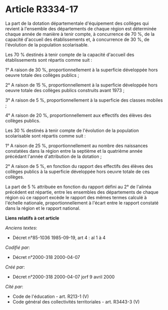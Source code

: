 # Article R3334-17

La part de la dotation départementale d'équipement des collèges qui revient à l'ensemble des départements de chaque région
est déterminée chaque année de manière à tenir compte, à concurrence de 70 %, de la capacité d'accueil des établissements et,
à concurrence de 30 %, de l'évolution de la population scolarisable.

Les 70 % destinés à tenir compte de la capacité d'accueil des établissements sont répartis comme suit :

1° A raison de 30 %, proportionnellement à la superficie développée hors oeuvre totale des collèges publics ;

2° A raison de 15 %, proportionnellement à la superficie développée hors oeuvre totale des collèges publics construits avant
1973 ;

3° A raison de 5 %, proportionnellement à la superficie des classes mobiles ;

4° A raison de 20 %, proportionnellement aux effectifs des élèves des collèges publics.

Les 30 % destinés à tenir compte de l'évolution de la population scolarisable sont répartis comme suit :

1° A raison de 25 %, proportionnellement au nombre des naissances constatées dans la région entre la septième et la quatrième
année précédant l'année d'attribution de la dotation ;

2° A raison de 5 %, en fonction du rapport des effectifs des élèves des collèges publics à la superficie développée hors
oeuvre totale de ces collèges.

La part de 5 % attribuée en fonction du rapport défini au 2° de l'alinéa précédent est répartie, entre les ensembles des
départements de chaque région où ce rapport excède le rapport des mêmes termes calculé à l'échelle nationale,
proportionnellement à l'écart entre le rapport constaté dans la région et le rapport national.

**Liens relatifs à cet article**

_Anciens textes_:

  - Décret n°85-1036 1985-09-19, art 4 : al 1 à 4

_Codifié par_:

  - Décret n°2000-318 2000-04-07

_Créé par_:

  - Décret n°2000-318 2000-04-07 jorf 9 avril 2000

_Cité par_:

  - Code de l'éducation - art. R213-1 (V)
  - Code général des collectivités territoriales - art. R3443-3 (V)
